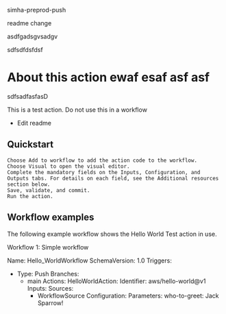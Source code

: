simha-preprod-push

readme change

asdfgadsgvsadgv

sdfsdfdsfdsf
# About this action ewaf esaf asf asf
sdfsadfasfasD

This is a test action. Do not use this in a workflow

- Edit readme

## Quickstart

    Choose Add to workflow to add the action code to the workflow.
    Choose Visual to open the visual editor.
    Complete the mandatory fields on the Inputs, Configuration, and Outputs tabs. For details on each field, see the Additional resources section below.
    Save, validate, and commit.
    Run the action.



## Workflow examples

The following example workflow shows the Hello World Test action in use.

Workflow 1: Simple workflow

Name: Hello_WorldWorkflow
SchemaVersion: 1.0
Triggers:
- Type: Push
  Branches:
    - main
Actions:
  HelloWorldAction:
    Identifier: aws/hello-world@v1
    Inputs:
      Sources:
        - WorkflowSource
    Configuration:
      Parameters:
        who-to-greet: Jack Sparrow!
